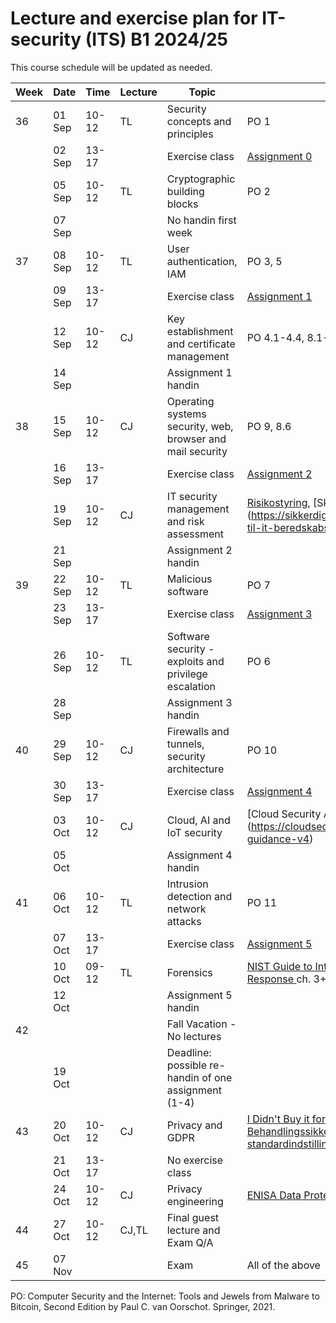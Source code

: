 # Lecture and exercise plan for IT-security (ITS) B1 2024/25

This course schedule will be updated as needed.

| Week | Date   | Time             | Lecture | Topic                                                     | Material|
| ---- | ----   | -----            | ------- | -----                                                     | --------|
| 36   | 01 Sep | 10-12            | TL      | Security concepts and principles                          | PO 1
|      | 02 Sep | 13-17            |         | Exercise class                                            | [Assignment 0](assignments/assignment0.md)
|      | 05 Sep | 10-12            | TL      | Cryptographic building blocks                             | PO 2
|      | 07 Sep |                  |         | No handin first week                                      | 
| 37   | 08 Sep | 10-12            | TL      | User authentication, IAM                                  | PO 3, 5
|      | 09 Sep | 13-17            |         | Exercise class                                            | [Assignment 1](assignments/assignment1.md)
|      | 12 Sep | 10-12            | CJ      | Key establishment and certificate management              | PO 4.1-4.4, 8.1-8.5
|      | 14 Sep |                  |         | Assignment 1 handin                                       | 
| 38   | 15 Sep | 10-12            | CJ      | Operating systems security, web, browser and mail security| PO 9, 8.6
|      | 16 Sep | 13-17            |         | Exercise class                                            | [Assignment 2](assignments/assignment2.md)
|      | 19 Sep | 10-12            | CJ      | IT security management and risk assessment 		         | [Risikostyring](https://sikkerdigital.dk/media/6835/vejledning_til_risikostyring-_nden_for_informationssikkerhed_2020.pdf), [Skabelon til beredskabspolitik] (https://sikkerdigital.dk/Media/637787961326953184/skabelon-til-it-beredskabspolitik-2022.docx) 
|      | 21 Sep |                  |         | Assignment 2 handin                                       | 
| 39   | 22 Sep | 10-12            | TL      | Malicious software                                        | PO 7
|      | 23 Sep | 13-17            |         | Exercise class                                            | [Assignment 3](assignments/assignment3.md)
|      | 26 Sep | 10-12            | TL      | Software security - exploits and privilege escalation     | PO 6
|      | 28 Sep |                  |         | Assignment 3 handin                                       | 
| 40   | 29 Sep | 10-12            | CJ      | Firewalls and tunnels, security architecture              | PO 10
|      | 30 Sep | 13-17            |         | Exercise class                                            | [Assignment 4](assignments/assignment4.md)
|      | 03 Oct | 10-12            | CJ      | Cloud, AI and IoT security                                    | [Cloud Security Alliance pp.8-35] (https://cloudsecurityalliance.org/download/artifacts/security-guidance-v4)
|      | 05 Oct |                  |         | Assignment 4 handin                                       | 
| 41   | 06 Oct | 10-12            | TL      | Intrusion detection and network attacks                   | PO 11
|      | 07 Oct | 13-17            |         | Exercise class                                            | [Assignment 5](assignments/assignment5.md)
|      | 10 Oct | 09-12            | TL      | Forensics                                                 | [NIST Guide to Integrating Forensic Techniques into Incident Response ](https://nvlpubs.nist.gov/nistpubs/legacy/sp/nistspecialpublication800-86.pdf) ch. 3+4
|      | 12 Oct |                  |         | Assignment 5 handin                                       | 
| 42   |        |                  |         | Fall Vacation - No lectures                               |
|      | 19 Oct |                  |         | Deadline: possible re-handin of one assignment (1-4)      |
| 43   | 20 Oct | 10-12            | CJ      | Privacy and GDPR				                             | [I Didn't Buy it for Myself, Cranor](http://lorrie.cranor.org/pubs/personalization-privacy.pdf) og [Datatilsynet: Behandlingssikkerhed og databeskyttelse gennem design og standardindstillinger, del II](https://www.datatilsynet.dk/Media/637689328983143992/Behandlingssikkerhed%20og%20databeskyttelse%20gennem%20design%20og%20standardindstillinger_2018.pdf)
|      | 21 Oct | 13-17            |         | No exercise class                                         | 
|      | 24 Oct | 10-12            | CJ      | Privacy engineering                                       | [ENISA Data Protection Engineering](https://www.enisa.europa.eu/publications/data-protection-engineering/@@download/fullReport)
| 44   | 27 Oct | 10-12            | CJ,TL   | Final guest lecture and Exam Q/A                          | 
| 45   | 07 Nov |                  |         | Exam                                                      | All of the above

PO: Computer Security and the Internet: Tools and Jewels from Malware to Bitcoin, Second Edition by Paul C. van Oorschot. Springer, 2021.


